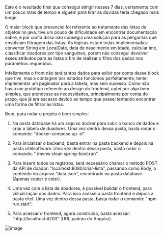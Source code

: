 Este é o resultado final que consegui atingir nesses 7 dias, certamente com um pouco mais de tempo e alguém para tirar as dúvidas teria chegado mais longe.

O maior block que presenciei foi referente ao tratamento das listas de objetos no java, tive um pouco de dificuldade em encontrar documentação sobre, e
por conta disso não consegui uma solução para as perguntas que envolviam filtragem das listas. As lógicas estam todas implementadas: converter String em LocalDate,
data de nascimento em idade, calcular imc, classificar doadores por tipo sanguíneo, porém não consegui devolver esses atributos para as listas a fim de realizar o filtro dos
dados nos parâmetros requeridos.

Infelizmente o front não terá tantos dados para exibir por conta desse block que tive, mas a contagem por estados funcionou perfeitamente, tentei implementar um paginador para
a tabela, mas sem sucesso.
Como não havia um protótipo referente ao design do frontend, optei por algo bem simples, que atendesse as necessidades, principalmente por conta do prazo, que já era escasso
devido ao tempo que passei tentando encontrar uma forma de filtrar as listas.


Bom, para rodar o projeto é bem simples: 

1. Na pasta database há um arquivo docker para subir o banco de dados e criar a tabela de doadores. Uma vez dentro dessa pasta, basta rodar o comando: "docker-compose up -d".

2. Para inicializar o backend, basta entrar na pasta backend e depois na pasta citelsoftware. Uma vez dentro dessa pasta, basta rodar o comando: "./mvnw clean spring-boot:run".

4. Para inserir todos os registros, será necessário chamar o método POST da API de doador: "localhost:8080/criar-lista", passando como Body, o conteúdo do arquivo "data.json",
encontrado na pasta database (Apenas copiar e colar).

5. Uma vez com a lista de doadores, é possível buildar o frontend, para vizualização dos dados. Para isso acesse a pasta frontend e depois a pasta citel. Uma vez dentro dessa pasta,
basta rodar o comando: "npm run start".

6. Para acessar o frontend, agora construído, basta acessar: "http://localhost:4200" (URL padrão do Angular).

![image](https://github.com/Rafael-Maffei/Test_Citel/assets/113271363/d7c1e6e6-60cc-4ad4-ace9-68e44bcdfb54)
